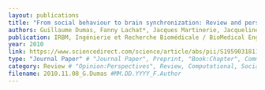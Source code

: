 ```yaml
---
layout: publications
title: "From social behaviour to brain synchronization: Review and perspectives in hyperscanning"
authors: Guillaume Dumas, Fanny Lachat*, Jacques Martinerie, Jacqueline Nadel, Nathalie George
publication: IRBM, Ingénierie et Recherche Biomédicale / BioMedical Engineering and Research
year: 2010
link: https://www.sciencedirect.com/science/article/abs/pii/S1959031811000066
type: "Journal Paper" # "Journal Paper", Preprint, "Book:Chapter", Comment, "Poster:Conference"
category: Review # "Opinion:Perspectives", Review, Computational, Social Cognitive and Affective Neuroscience, Experimental
filename: 2010.11.08_G.Dumas #MM.DD.YYYY_F.Author
---
```

